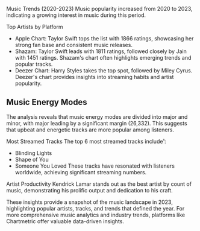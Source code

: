 Music Trends (2020-2023)
Music popularity increased from 2020 to 2023, indicating a growing interest in music during this period.

Top Artists by Platform
- Apple Chart: Taylor Swift tops the list with 1866 ratings, showcasing her strong fan base and consistent music releases.
- Shazam: Taylor Swift leads with 1811 ratings, followed closely by Jain with 1451 ratings. Shazam's chart often highlights emerging trends and popular tracks.
- Deezer Chart: Harry Styles takes the top spot, followed by Miley Cyrus. Deezer's chart provides insights into streaming habits and artist popularity.

## Music Energy Modes
The analysis reveals that music energy modes are divided into major and minor, with major leading by a significant margin (26,332). This suggests that upbeat and energetic tracks are more popular among listeners.

Most Streamed Tracks
The top 6 most streamed tracks include¹:
- Blinding Lights
- Shape of You
- Someone You Loved
These tracks have resonated with listeners worldwide, achieving significant streaming numbers.

Artist Productivity
Kendrick Lamar stands out as the best artist by count of music, demonstrating his prolific output and dedication to his craft.

These insights provide a snapshot of the music landscape in 2023, highlighting popular artists, tracks, and trends that defined the year. For more comprehensive music analytics and industry trends, platforms like Chartmetric offer valuable data-driven insights.
